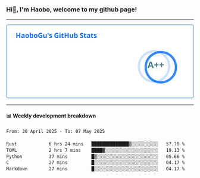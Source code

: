 <!--<h2 align="center"> Hi👋, I'm Haobo, welcome to my github page! </h2>-->
### Hi👋, I'm Haobo, welcome to my github page!
-------

<img href="https://github.com/HaoboGu" src="assets/stats.svg" alt="github stats" /> 

-------

#### 📊 **Weekly development breakdown**
<!--START_SECTION:waka-->

```txt
From: 30 April 2025 - To: 07 May 2025

Rust            6 hrs 24 mins   ██████████████▒░░░░░░░░░░   57.78 %
TOML            2 hrs 7 mins    ████▓░░░░░░░░░░░░░░░░░░░░   19.13 %
Python          37 mins         █▒░░░░░░░░░░░░░░░░░░░░░░░   05.66 %
C               27 mins         █░░░░░░░░░░░░░░░░░░░░░░░░   04.17 %
Markdown        27 mins         █░░░░░░░░░░░░░░░░░░░░░░░░   04.17 %
```

<!--END_SECTION:waka-->
<!--
backup url: https://github-readme-status-dusky-ten.vercel.app/api?username=HaoboGu&count_private=true&show_icons=true&theme=transparent&border_color=2f80ed
-->
<!--
**HaoboGu/HaoboGu** is a ✨ _special_ ✨ repository because its `README.md` (this file) appears on your GitHub profile.

Here are some ideas to get you started:

- 🔭 I’m currently working on AI-assisted programming tools
- 🌱 I’m currently learning ...
- 👯 I’m looking to collaborate on ...
- 🤔 I’m looking for help with ...
- 💬 Ask me about ...
- 📫 How to reach me: ...
- 😄 Pronouns: ...
- ⚡ Fun fact: ...
-->
